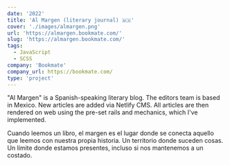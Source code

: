 ```yaml
---
date: '2022'
title: 'Al Margen (literary journal) 🇲🇽'
cover: './images/almargen.png'
url: 'https://almargen.bookmate.com/'
slug: 'https://almargen.bookmate.com/'
tags: 
  - JavaScript
  - SCSS
company: 'Bookmate'
company_url: https://bookmate.com/
type: 'project'
---
```


"Al Margen" is a Spanish-speaking literary blog. The editors team is based in Mexico. New articles are added via Netlify CMS. All articles are then rendered on web using the pre-set rails and mechanics, which I've implemented.

Cuando leemos un libro, el margen es el lugar donde se conecta aquello que leemos con nuestra propia historia. Un territorio donde suceden cosas. Un límite donde estamos presentes, incluso si nos mantenemos a un costado.
